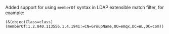 Added support for using `memberOf` syntax in LDAP extensible match filter, for example:

`(&(objectClass=class)(memberOf:1.2.840.113556.1.4.1941:=CN=GroupName,OU=emqx,DC=WL,DC=com))`
